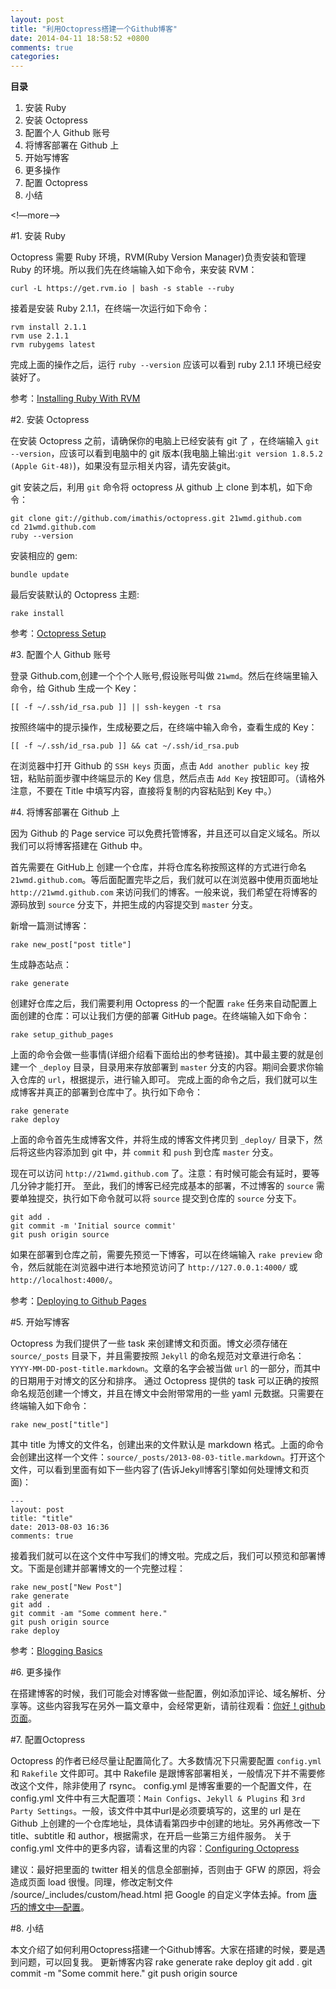 ```yaml
---
layout: post
title: "利用Octopress搭建一个Github博客"
date: 2014-04-11 18:58:52 +0800
comments: true
categories: 
---
```


**目录**

1. 安装 Ruby
2. 安装 Octopress
3. 配置个人 Github 账号
4. 将博客部署在 Github 上
5. 开始写博客
6. 更多操作
7. 配置 Octopress
8. 小结

<!—more—>

#1. 安装 Ruby

Octopress 需要 Ruby 环境，RVM(Ruby Version Manager)负责安装和管理 Ruby 的环境。所以我们先在终端输入如下命令，来安装 RVM：

	curl -L https://get.rvm.io | bash -s stable --ruby
接着是安装 Ruby 2.1.1，在终端一次运行如下命令：

	rvm install 2.1.1
	rvm use 2.1.1
	rvm rubygems latest
完成上面的操作之后，运行 `ruby --version` 应该可以看到 ruby 2.1.1 环境已经安装好了。

参考：[Installing Ruby With RVM](http://octopress.org/docs/setup/rvm/)

#2. 安装 Octopress

在安装 Octopress 之前，请确保你的电脑上已经安装有 git 了 ，在终端输入 `git --version`，应该可以看到电脑中的 git 版本(我电脑上输出:`git version 1.8.5.2 (Apple Git-48)`)，如果没有显示相关内容，请先安装git。

git 安装之后，利用 `git` 命令将 octopress 从 github 上 clone 到本机，如下命令：

	git clone git://github.com/imathis/octopress.git 21wmd.github.com
	cd 21wmd.github.com
	ruby --version
安装相应的 gem:

	bundle update
最后安装默认的 Octopress 主题:

	rake install
参考：[Octopress Setup](http://octopress.org/docs/setup/)

#3. 配置个人 Github 账号

登录 Github.com,创建一个个个人账号,假设账号叫做 `21wmd`。然后在终端里输入命令，给 Github 生成一个 Key：

	[[ -f ~/.ssh/id_rsa.pub ]] || ssh-keygen -t rsa
按照终端中的提示操作，生成秘要之后，在终端中输入命令，查看生成的 Key：

	[[ -f ~/.ssh/id_rsa.pub ]] && cat ~/.ssh/id_rsa.pub
在浏览器中打开 Github 的 `SSH keys` 页面，点击 `Add another public key` 按钮，粘贴前面步骤中终端显示的 Key 信息，然后点击 `Add Key` 按钮即可。（请格外注意，不要在 Title 中填写内容，直接将复制的内容粘贴到 Key 中。）

#4. 将博客部署在 Github 上

因为 Github 的 Page service 可以免费托管博客，并且还可以自定义域名。所以我们可以将博客搭建在 Github 中。

首先需要在 GitHub上 创建一个仓库，并将仓库名称按照这样的方式进行命名 `21wmd.github.com`。等后面配置完毕之后，我们就可以在浏览器中使用页面地址 `http://21wmd.github.com` 来访问我们的博客。一般来说，我们希望在将博客的源码放到 `source` 分支下，并把生成的内容提交到 `master` 分支。

新增一篇测试博客：

	rake new_post["post title"]
生成静态站点：

	rake generate
创建好仓库之后，我们需要利用 Octopress 的一个配置 `rake` 任务来自动配置上面创建的仓库：可以让我们方便的部署 GitHub page。在终端输入如下命令：

	rake setup_github_pages
上面的命令会做一些事情(详细介绍看下面给出的参考链接)。其中最主要的就是创建一个 `_deploy` 目录，目录用来存放部署到 `master` 分支的内容。期间会要求你输入仓库的 `url`，根据提示，进行输入即可。 完成上面的命令之后，我们就可以生成博客并真正的部署到仓库中了。执行如下命令：

	rake generate
	rake deploy
上面的命令首先生成博客文件，并将生成的博客文件拷贝到 `_deploy/` 目录下，然后将这些内容添加到 git 中，并 `commit` 和 `push` 到仓库 `master` 分支。

现在可以访问 `http://21wmd.github.com` 了。注意：有时候可能会有延时，要等几分钟才能打开。 至此，我们的博客已经完成基本的部署，不过博客的 `source` 需要单独提交，执行如下命令就可以将 `source` 提交到仓库的 `source` 分支下。

	git add .
	git commit -m 'Initial source commit'
	git push origin source
如果在部署到仓库之前，需要先预览一下博客，可以在终端输入 `rake preview` 命令，然后就能在浏览器中进行本地预览访问了 `http://127.0.0.1:4000/` 或 `http://localhost:4000/`。

参考：[Deploying to Github Pages](http://octopress.org/docs/deploying/)

#5. 开始写博客

Octopress 为我们提供了一些 task 来创建博文和页面。博文必须存储在 `source/_posts` 目录下，并且需要按照 `Jekyll` 的命名规范对文章进行命名：`YYYY-MM-DD-post-title.markdown`。文章的名字会被当做 `url` 的一部分，而其中的日期用于对博文的区分和排序。 通过 Octopress 提供的 task 可以正确的按照命名规范创建一个博文，并且在博文中会附带常用的一些 yaml 元数据。只需要在终端输入如下命令：

	rake new_post["title"]
其中 title 为博文的文件名，创建出来的文件默认是 markdown 格式。上面的命令会创建出这样一个文件：`source/_posts/2013-08-03-title.markdown`。打开这个文件，可以看到里面有如下一些内容了(告诉Jekyll博客引擎如何处理博文和页面)：

	---
	layout: post
	title: "title"
	date: 2013-08-03 16:36
	comments: true

接着我们就可以在这个文件中写我们的博文啦。完成之后，我们可以预览和部署博文。下面是创建并部署博文的一个完整过程：

	rake new_post["New Post"]
	rake generate
	git add .
	git commit -am "Some comment here." 
	git push origin source
	rake deploy
参考：[Blogging Basics](http://octopress.org/docs/blogging/)

#6. 更多操作

在搭建博客的时候，我们可能会对博客做一些配置，例如添加评论、域名解析、分享等。这些内容我写在另外一篇文章中，会经常更新，请前往观看：[你好！github页面](http://beyondvincent.com/blog/2013/07/27/107-hello-page-of-github/)。

#7. 配置Octopress

Octopress 的作者已经尽量让配置简化了。大多数情况下只需要配置 `config.yml` 和 `Rakefile` 文件即可。其中 Rakefile 是跟博客部署相关，一般情况下并不需要修改这个文件，除非使用了 rsync。 config.yml 是博客重要的一个配置文件，在 config.yml 文件中有三大配置项：`Main Configs`、`Jekyll & Plugins` 和 `3rd Party Settings`。一般，该文件中其中url是必须要填写的，这里的 url 是在 Github 上创建的一个仓库地址，具体请看第四步中创建的地址。另外再修改一下 title、subtitle 和 author，根据需求，在开启一些第三方组件服务。 关于 config.yml 文件中的更多内容，请看这里的内容：[Configuring Octopress](http://octopress.org/docs/configuring/)

建议：最好把里面的 twitter 相关的信息全部删掉，否则由于 GFW 的原因，将会造成页面 load 很慢。同理，修改定制文件 /source/_includes/custom/head.html 把 Google 的自定义字体去掉。from [唐巧的博文中—配置](http://blog.devtang.com/blog/2012/02/10/setup-blog-based-on-github/)。

#8. 小结

本文介绍了如何利用Octopress搭建一个Github博客。大家在搭建的时候，要是遇到问题，可以回复我。
更新博客内容
	rake generate
	rake deploy
	git add .
	git commit -m "Some commit here."
	git push origin source
